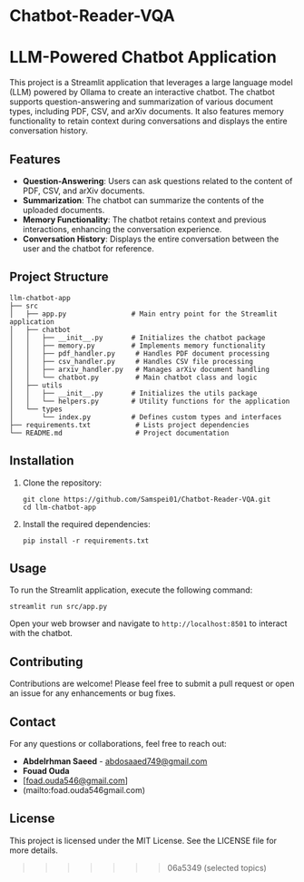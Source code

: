 # Chatbot-Reader-VQA


# LLM-Powered Chatbot Application

This project is a Streamlit application that leverages a large language model (LLM) powered by Ollama to create an interactive chatbot. The chatbot supports question-answering and summarization of various document types, including PDF, CSV, and arXiv documents. It also features memory functionality to retain context during conversations and displays the entire conversation history.

## Features

- **Question-Answering**: Users can ask questions related to the content of PDF, CSV, and arXiv documents.
- **Summarization**: The chatbot can summarize the contents of the uploaded documents.
- **Memory Functionality**: The chatbot retains context and previous interactions, enhancing the conversation experience.
- **Conversation History**: Displays the entire conversation between the user and the chatbot for reference.

## Project Structure

```
llm-chatbot-app
├── src
│   ├── app.py                # Main entry point for the Streamlit application
│   ├── chatbot
│   │   ├── __init__.py       # Initializes the chatbot package
│   │   ├── memory.py         # Implements memory functionality
│   │   ├── pdf_handler.py     # Handles PDF document processing
│   │   ├── csv_handler.py     # Handles CSV file processing
│   │   ├── arxiv_handler.py   # Manages arXiv document handling
│   │   └── chatbot.py         # Main chatbot class and logic
│   ├── utils
│   │   ├── __init__.py       # Initializes the utils package
│   │   └── helpers.py        # Utility functions for the application
│   └── types
│       └── index.py          # Defines custom types and interfaces
├── requirements.txt           # Lists project dependencies
└── README.md                  # Project documentation
```

## Installation

1. Clone the repository:
   ```
   git clone https://github.com/Samspei01/Chatbot-Reader-VQA.git
   cd llm-chatbot-app
   ```

2. Install the required dependencies:
   ```
   pip install -r requirements.txt
   ```

## Usage

To run the Streamlit application, execute the following command:
```
streamlit run src/app.py
```

Open your web browser and navigate to `http://localhost:8501` to interact with the chatbot.

## Contributing

Contributions are welcome! Please feel free to submit a pull request or open an issue for any enhancements or bug fixes.

## Contact

For any questions or collaborations, feel free to reach out:

- **Abdelrhman Saeed** - [abdosaaed749@gmail.com](mailto:abdosaaed749@gmail.com)
- **Fouad Ouda**
- [foad.ouda546@gmail.com]
- (mailto:foad.ouda546gmail.com)

## License

This project is licensed under the MIT License. See the LICENSE file for more details.
>>>>>>> 06a5349 (selected  topics)
